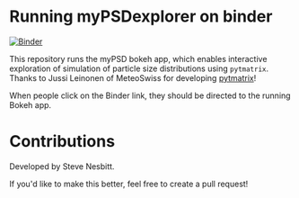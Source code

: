 # Running myPSDexplorer on binder

[![Binder](https://mybinder.org/badge_logo.svg)](https://mybinder.org/v2/gh/swnesbitt/bokeh-myPSD/master?urlpath=/proxy/5006/bokeh-app)

This repository runs the myPSD bokeh app, which enables interactive exploration of simulation of particle size distributions using `pytmatrix`. Thanks to Jussi Leinonen of MeteoSwiss for developing [pytmatrix](https://github.com/jleinonen/pytmatrix)!
   
When people click on the Binder link, they should be directed to the running Bokeh app.

# Contributions

Developed by Steve Nesbitt.

If you'd like to make this better, feel free to create a pull request!
